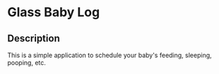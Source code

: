 Glass Baby Log
=======================

Description
------------
This is a simple application to schedule your baby's feeding, sleeping, pooping, etc.